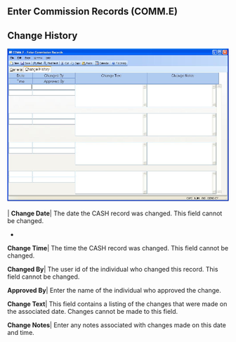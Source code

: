 ## Enter Commission Records (COMM.E)
<PageHeader />

## Change History

![](./COMM-E-2.jpg)

| **Change Date**|  The date the CASH record was changed. This field cannot be
changed.

-  
**Change Time**|  The time the CASH record was changed. This field cannot be
changed.

**Changed By**|  The user id of the individual who changed this record. This
field cannot be changed.

**Approved By**|  Enter the name of the individual who approved the change.

**Change Text**|  This field contains a listing of the changes that were made
on the associated date. Changes cannot be made to this field.

**Change Notes**|  Enter any notes associated with changes made on this date
and time.


<badge text= "Version 8.10.57 " vertical="middle" />

<PageFooter />
